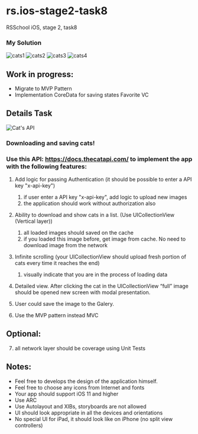 # rs.ios-stage2-task8
RSSchool iOS, stage 2, task8

### My Solution

![cats1](https://user-images.githubusercontent.com/61166305/136290102-b2ae14a8-5c14-43cd-8c78-512bf2d382b6.png)
![cats2](https://user-images.githubusercontent.com/61166305/136290104-e88a8bf3-79b2-4983-85b5-4eee7d26cfd0.png)
![cats3](https://user-images.githubusercontent.com/61166305/136290112-d14b0012-38ca-44dd-98f0-8760f8271e5d.png)
![cats4](https://user-images.githubusercontent.com/61166305/136290149-4ce75c49-6c4c-4bdd-bbb6-b05a23bf3d89.png)

## Work in progress:
- Migrate to MVP Pattern
- Implementation CoreData for saving states Favorite VC

## Details Task
![Cat's API](https://cdn2.thecatapi.com/logos/thecatapi_256xW.png)

### Downloading and saving cats!


### Use this API: https://docs.thecatapi.com/ to implement the app with the following features:

1. Add logic for passing Authentication (it should be possible to enter a API key "x-api-key")
     1. if user enter a API key "x-api-key", add logic to upload new images
     2. the application should work without authorization also

2. Ability to download and show cats in a list. (Use UICollectionView (Vertical layer))
     1. all loaded images should saved on the cache
     2. if you loaded this image before, get image from cache. No need to download image from the network
  
3. Infinite scrolling (your UICollectionView should upload fresh portion of cats every time it reaches the end)
     1. visually indicate that you are in the process of loading data

4. Detailed view. After clicking the cat in the UICollectionView “full” image should be opened new screen with modal presentation. 

5. User could save the image to the Galery.

6. Use the MVP pattern instead MVC

## Optional:
7. all network layer should be coverage using Unit Tests

## Notes:
  - Feel free to develops the design of the application himself.
  - Feel free to choose any icons from Internet and fonts
  - Your app should support iOS 11 and higher
  - Use ARC
  - Use Autolayout and XIBs, storyboards are not allowed
  - UI should look appropriate in all the devices and orientations
  - No special UI for iPad, it should look like on iPhone (no split view controllers)
